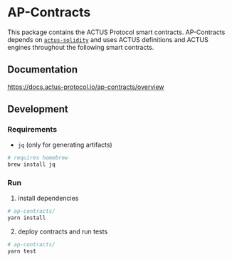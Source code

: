 # AP-Contracts

This package contains the ACTUS Protocol smart contracts.
AP-Contracts depends on [`actus-solidity`](https://github.com/atpar/actus-solidity) and uses ACTUS definitions and ACTUS engines throughout the following smart contracts.

## Documentation
https://docs.actus-protocol.io/ap-contracts/overview

## Development

### Requirements
- `jq` (only for generating artifacts)
```sh
# requires homebrew
brew install jq
```

### Run
1. install dependencies
```sh
# ap-contracts/
yarn install
```

2. deploy contracts and run tests
```sh
# ap-contracts/
yarn test
```
